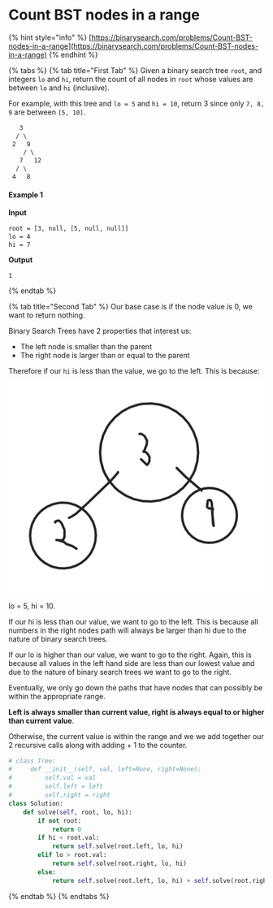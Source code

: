# Count BST nodes in a range

{% hint style="info" %}
[https://binarysearch.com/problems/Count-BST-nodes-in-a-range](https://binarysearch.com/problems/Count-BST-nodes-in-a-range)
{% endhint %}

{% tabs %}
{% tab title="First Tab" %}
Given a binary search tree `root`, and integers `lo` and `hi`, return the count of all nodes in `root` whose values are between `lo` and `hi` \(inclusive\).

For example, with this tree and `lo = 5` and `hi = 10`, return 3 since only `7, 8, 9` are between `[5, 10]`.

```text
   3
  / \
 2   9
    / \
   7   12
  / \
 4   8
```

#### Example 1

**Input**

```text
root = [3, null, [5, null, null]]
lo = 4
hi = 7
```

**Output**

```text
1
```
{% endtab %}

{% tab title="Second Tab" %}
 Our base case is if the node value is 0, we want to return nothing.

Binary Search Trees have 2 properties that interest us:

* The left node is smaller than the parent
* The right node is larger than or equal to the parent

Therefore if our `hi` is less than the value, we go to the left. This is because:

![](../../.gitbook/assets/image%20%2846%29.png)

lo = 5, hi = 10.

If our hi is less than our value, we want to go to the left. This is because all numbers in the right nodes path will always be larger than hi due to the nature of binary search trees.

If our lo is higher than our value, we want to go to the right. Again, this is because all values in the left hand side are less than our lowest value and due to the nature of binary search trees we want to go to the right.

Eventually, we only go down the paths that have nodes that can possibly be within the appropriate range.

**Left is always smaller than current value, right is always equal to or higher than current value**.

Otherwise, the current value is within the range and we we add together our 2 recursive calls along with adding + 1 to the counter.

```python
# class Tree:
#     def __init__(self, val, left=None, right=None):
#         self.val = val
#         self.left = left
#         self.right = right
class Solution:
    def solve(self, root, lo, hi):
        if not root:
            return 0
        if hi < root.val:
            return self.solve(root.left, lo, hi)
        elif lo > root.val:
            return self.solve(root.right, lo, hi)
        else:
            return self.solve(root.left, lo, hi) + self.solve(root.right, lo, hi) + 1
```
{% endtab %}
{% endtabs %}


